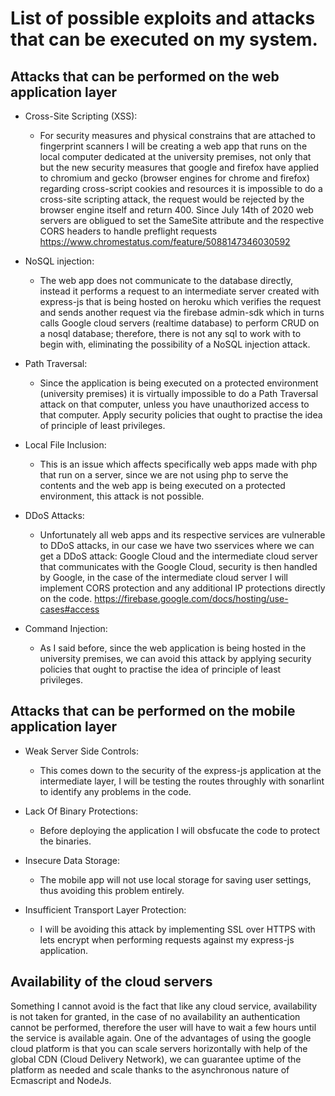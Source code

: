 # List of possible exploits and attacks that can be executed on my system.

## Attacks that can be performed on the web application layer

- Cross-Site Scripting (XSS):
  - For security measures and physical constrains that are attached to fingerprint scanners I will be creating a web app that runs on the local computer dedicated at the university premises, not only that but the new security measures that google and firefox have applied to chromium and gecko (browser engines for chrome and firefox) regarding cross-script cookies and resources it is impossible to do a cross-site scripting attack, the request would be rejected by the browser engine itself and return 400.
  Since July 14th of 2020 web servers are obligued to set the SameSite attribute and the respective CORS headers to handle preflight requests https://www.chromestatus.com/feature/5088147346030592

- NoSQL injection:
  - The web app does not communicate to the database directly, instead it performs a request to an intermediate server created with express-js that is being hosted on heroku which verifies the request and sends another request via the firebase admin-sdk which in turns calls Google cloud servers (realtime database) to perform CRUD on a nosql database; therefore, there is not any sql to work with to begin with, eliminating the possibility of a NoSQL injection attack.

- Path Traversal:
  - Since the application is being executed on a protected environment (university premises) it is virtually impossible to do a Path Traversal attack on that computer, unless you have unauthorized access to that computer. Apply security policies that ought to practise the idea of principle of least privileges.

- Local File Inclusion:
  - This is an issue which affects specifically web apps made with php that run on a server, since we are not using php to serve the contents and the web app is being executed on a protected environment, this attack is not possible.

- DDoS Attacks:
  - Unfortunately all web apps and its respective services are vulnerable to DDoS attacks, in our case we have two sservices where we can get a DDoS attack: Google Cloud and the intermediate cloud server that communicates with the Google Cloud, security is then handled by Google, in the case of the intermediate cloud server I will implement CORS protection and any additional IP protections directly on the code.
  https://firebase.google.com/docs/hosting/use-cases#access

- Command Injection:
  - As I said before, since the web application is being hosted in the university premises, we can avoid this attack by applying security policies that ought to practise the idea of principle of least privileges.

## Attacks that can be performed on the mobile application layer

- Weak Server Side Controls:
  - This comes down to the security of the express-js application at the intermediate layer, I will be testing the routes throughly with sonarlint to identify any problems in the code.

- Lack Of Binary Protections:
  - Before deploying the application I will obsfucate the code to protect the binaries.

- Insecure Data Storage:
  - The mobile app will not use local storage for saving user settings, thus avoiding this problem entirely.

- Insufficient Transport Layer Protection:
  - I will be avoiding this attack by implementing SSL over HTTPS with lets encrypt when performing requests against my express-js application.

## Availability of the cloud servers
Something I cannot avoid is the fact that like any cloud service, availability is not taken for granted, in the case of no availability an authentication cannot be performed, therefore the user will have to wait a few hours until the service is available again. One of the advantages of using the google cloud platform is that you can scale servers horizontally with help of the global CDN (Cloud Delivery Network), we can guarantee uptime of the platform as needed and scale thanks to the asynchronous nature of Ecmascript and NodeJs.
